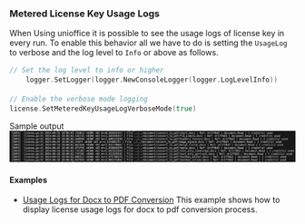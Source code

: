 ### Metered License Key Usage Logs
When Using unioffice it is possible to see the usage logs of license key in every run. To enable this behavior all we have to do is setting the `UsageLog` to verbose and the log level to `Info` or above as follows.

```go
// Set the log level to info or higher
	logger.SetLogger(logger.NewConsoleLogger(logger.LogLevelInfo))

// Enable the verbose mode logging
license.SetMeteredKeyUsageLogVerboseMode(true)
```
Sample output 
![alt text](sample_output.png)
#### Examples 
- [Usage Logs for Docx to PDF Conversion](main.go) This example shows how to display license usage logs for docx to pdf conversion process.


